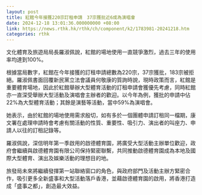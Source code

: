 ```yaml
---
layout: post
title: 紅館今年接獲220宗訂租申請　37宗獲批近6成為演唱會
date: 2024-12-18 13:01:36.000000000 +08:00
link: https://news.rthk.hk/rthk/ch/component/k2/1783981-20241218.htm
categories: rthk
---
```


文化體育及旅遊局局長羅淑佩說，紅館的場地使用一直競爭激烈，過去三年的使用率均達到100%。

根據當局數字，紅館在今年接獲的訂租申請總數為220宗，37宗獲批，183宗被拒絕。羅淑佩書面回覆新民黨立法會議員何敬康的質詢時說，現時政策而言，紅館是重要體育場地，因此於紅館舉辦大型體育活動的訂租申請會獲優先考慮，同時紅館亦一直深受舉辦大型活動及演唱會主辦者的歡迎。以今年為例，獲批的申請中佔22%為大型體育活動；其餘是演藝等活動，當中59%為演唱會。

她表示，由於紅館的場地使用需求殷切，如有多於一個團體申請訂租同一檔期，康文署在處理申請時會考慮有關活動的性質、重要性、吸引力、演出者的叫座力、申請人以往的訂租記錄等。

羅淑佩說，深信明年第一季啟用的啟德體育園，將廣受大型活動主辦單位歡迎，政府會繼續與啟德體育園有限公司保持緊密聯繫，共同推動啟德體育園成為本地及國際大型體育、演出及娛樂活動的理想目的地。

旅發局未來將繼續發揮第一站聯絡窗口的角色，與政府部門及活動主辦方緊密合作，吸引更多全新盛事和大型活動落戶香港，並藉啟德體育園的啟用，將香港打造成「盛事之都」，創造最大效益。
